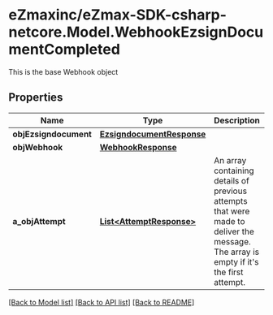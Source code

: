 # eZmaxinc/eZmax-SDK-csharp-netcore.Model.WebhookEzsignDocumentCompleted
This is the base Webhook object
## Properties

Name | Type | Description | Notes
------------ | ------------- | ------------- | -------------
**objEzsigndocument** | [**EzsigndocumentResponse**](EzsigndocumentResponse.md) |  | 
**objWebhook** | [**WebhookResponse**](WebhookResponse.md) |  | 
**a_objAttempt** | [**List&lt;AttemptResponse&gt;**](AttemptResponse.md) | An array containing details of previous attempts that were made to deliver the message. The array is empty if it&#39;s the first attempt. | 

[[Back to Model list]](../README.md#documentation-for-models) [[Back to API list]](../README.md#documentation-for-api-endpoints) [[Back to README]](../README.md)

